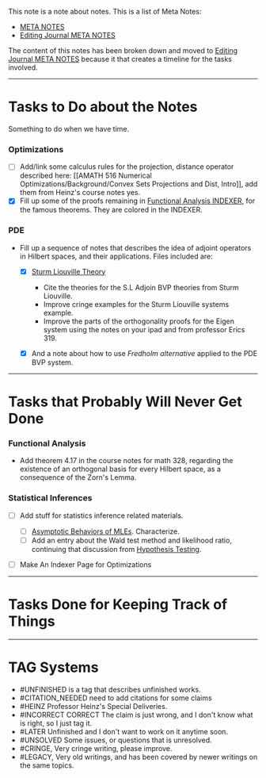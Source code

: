 This note is a note about notes. This is a list of Meta Notes: 
- [META NOTES](../META%20000%20Notes%20about%20Notes/META%20NOTES.md)
- [Editing Journal META NOTES](../META%20000%20Notes%20about%20Notes/Editing%20Journal%20META%20NOTES.md)

The content of this notes has been broken down and moved to [Editing Journal META NOTES](Editing%20Journal%20META%20NOTES.md) because it that creates a timeline for the tasks involved. 


---
# **Tasks to Do about the Notes**

Something to do when we have time. 



### **Optimizations**
- [ ] Add/link some calculus rules for the projection, distance operator described here: [[AMATH 516 Numerical Optimizations/Background/Convex Sets Projections and Dist, Intro]], add them from Heinz's course notes yes. 
- [x] Fill up some of the proofs remaining in [Functional Analysis INDEXER](../MATH%20601%20Functional%20Analysis,%20Measure%20Theory/Functional%20Analysis%20INDEXER.md), for the famous theorems. They are colored in the INDEXER. 

### PDE
- Fill up a sequence of notes that describes the idea of adjoint operators in Hilbert spaces, and their applications. Files included are: 
	- [x] [Sturm Liouville Theory](AMATH%20503%20Intro%20to%20Partial%20Differential%20Equations/Sturm%20Liouville%20Theory.md)
		- Cite the theories for the S.L Adjoin BVP theories from Sturm Liouville. 
		- Improve cringe examples for the Sturm Liouville systems example. 
		- Improve the parts of the orthogonality proofs for the Eigen system using the notes on your ipad and from professor Erics 319. 
	- [x] And a note about how to use *Fredholm alternative* applied to the PDE BVP system. 


---
# **Tasks that Probably Will Never Get Done**

### **Functional Analysis**
- Add theorem 4.17 in the course notes for math 328, regarding the existence of an orthogonal basis for every Hilbert space, as a consequence of the Zorn's Lemma. 

### **Statistical Inferences**
- [ ] Add stuff for statistics inference related materials. 
	- [ ] [Asymptotic Behaviors of MLEs](STATS%20501%20Statistics%20for%20Mathematicians/Asymptotic%20Behaviors%20of%20MLEs.md). Characterize. 
	- [ ] Add an entry about the Wald test method and likelihood ratio, continuing that discussion from [Hypothesis Testing](STATS%20501%20Statistics%20for%20Mathematicians/Hypothesis%20Testing.md). 
- [ ] Make An Indexer Page for Optimizations


---
# **Tasks Done for Keeping Track of Things**


---
# **TAG Systems**

- #UNFINISHED is a tag that describes unfinished works. 
- #CITATION_NEEDED need to add citations for some claims 
- #HEINZ Professor Heinz's Special Deliveries. 
- #INCORRECT  CORRECT The claim is just wrong, and I don't know what is right, so I just tag it. 
- #LATER Unfinished and I don't want to work on it anytime soon. 
- #UNSOLVED Some issues, or questions that is unresolved. 
- #CRINGE, Very cringe writing, please improve. 
- #LEGACY, Very old writings, and has been covered by newer writings on the same topics. 